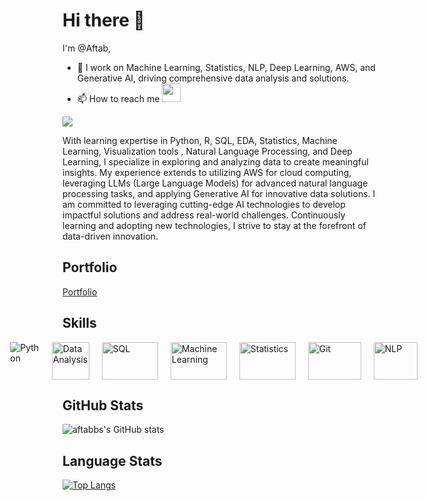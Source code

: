       
# Hi there 👋

I'm @Aftab,
- 👀 I work on Machine Learning, Statistics, NLP, Deep Learning, AWS, and Generative AI, driving comprehensive data analysis and solutions.
- 📫 How to reach me   <a href="https://www.linkedin.com/in/mohammed-aftab-bs-526b7a257/"> <img src="https://cdn2.iconfinder.com/data/icons/metro-uinvert-dock/256/Linked_in_alt.png" width="30" height="30"></a>

<a href="https://github.com/antonkomarev/github-profile-views-counter">
    <img src="https://komarev.com/ghpvc/?username=Aftabbs&style=for-the-badge">
</a>
     
With learning expertise in Python, R, SQL, EDA, Statistics, Machine Learning, Visualization tools , Natural Language Processing, and Deep Learning, I specialize in exploring and analyzing data to create meaningful insights. My experience extends to utilizing AWS for cloud computing, leveraging LLMs (Large Language Models) for advanced natural language processing tasks, and applying Generative AI for innovative data solutions. I am committed to leveraging cutting-edge AI technologies to develop impactful solutions and address real-world challenges. Continuously learning and adopting new technologies, I strive to stay at the forefront of data-driven innovation.

## Portfolio
<a href="https://aftabdatascienceportfolio.netlify.app/">Portfolio</a>



## Skills

<div style="display:flex;justify-content:center;">
  <img src="https://img.icons8.com/color/1x/python.png" alt="Python" style="margin-right: 20px" title='Python';">
  <img src="https://img.icons8.com/external-vectorslab-flat-vectorslab/256/external-Data-Analysis-web-and-seo-vectorslab-flat-vectorslab.png" alt="Data Analysis" style="margin-right: 20px; height:60px" title='Data Analysis'>
  <img src="https://seeklogo.com/images/M/mysql-logo-B047FB7790-seeklogo.com.png" alt="SQL" style="margin-right: 20px;width:90px;height:60px" title='SQL'>
  <img src="https://img.icons8.com/external-wanicon-lineal-color-wanicon/256/external-machine-big-data-wanicon-lineal-color-wanicon.png" alt="Machine Learning" style="margin-right: 20px;width:95px;height:60px;width:90px" title='Machine Learning'>
  <img src="https://cdn.iconscout.com/icon/premium/png-512-thumb/stats-6344402-5233383.png?f=avif&w=256" alt="Statistics" style="margin-right: 20px;width:95px;height:60px;width:90px;title:statistics" title='Statistics'>
  <img src="https://seeklogo.com/images/G/github-logo-45146A3FBE-seeklogo.com.png" alt="Git" style="margin-right: 20px;width:85px;height:60px" title='Git'>
  <img src="https://cdn.iconscout.com/icon/premium/png-512-thumb/natural-language-processing-nlp-5180300-4320747.png?f=avif&w=256" alt="NLP" style="margin-right: 20px;width:70px;height:60px" title='Natural Language Processing'>
</div>


## GitHub Stats
![aftabbs's GitHub stats](https://github-readme-stats.vercel.app/api?username=Aftabbs&&count_private=true&show_icons=true&theme=dark)


## Language Stats
[![Top Langs](https://github-readme-stats.vercel.app/api/top-langs/?username=Aftabbs&layout=compact)](https://github.com/Aftabbs/github-readme-stats)


